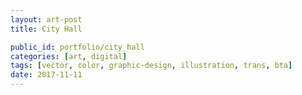 ```yaml
---
layout: art-post
title: City Hall

public_id: portfolio/city_hall
categories: [art, digital]
tags: [vector, color, graphic-design, illustration, trans, bta]
date: 2017-11-11
---
```

